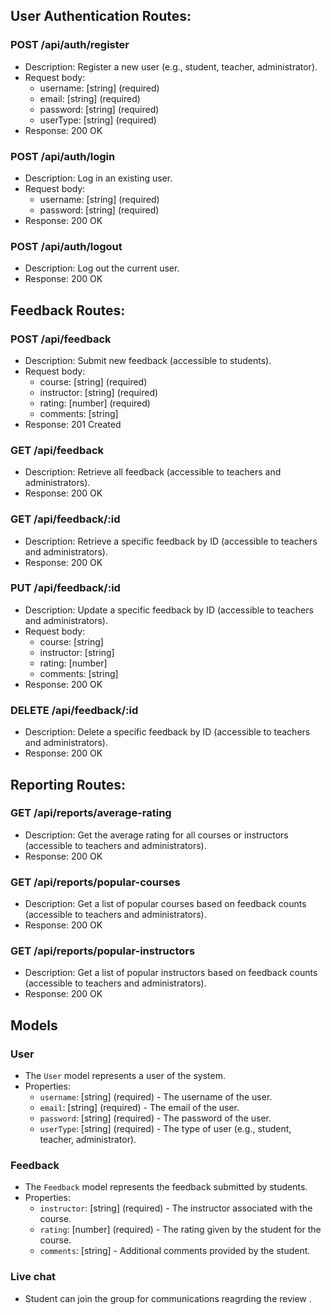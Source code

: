 ## User Authentication Routes:

### POST /api/auth/register

- Description: Register a new user (e.g., student, teacher, administrator).
- Request body:
  - username: [string] (required)
  - email:    [string] (required)
  - password: [string] (required)
  - userType: [string] (required)
- Response: 200 OK

### POST /api/auth/login

- Description: Log in an existing user.
- Request body:
  - username: [string] (required)
  - password: [string] (required)
- Response: 200 OK

### POST /api/auth/logout

- Description: Log out the current user.
- Response: 200 OK

## Feedback Routes:

### POST /api/feedback

- Description: Submit new feedback (accessible to students).
- Request body:
  - course: [string] (required)
  - instructor: [string] (required)
  - rating: [number] (required)
  - comments: [string]
- Response: 201 Created

### GET /api/feedback

- Description: Retrieve all feedback (accessible to teachers and administrators).
- Response: 200 OK

### GET /api/feedback/:id

- Description: Retrieve a specific feedback by ID (accessible to teachers and administrators).
- Response: 200 OK

### PUT /api/feedback/:id

- Description: Update a specific feedback by ID (accessible to teachers and administrators).
- Request body:
  - course: [string]
  - instructor: [string]
  - rating: [number]
  - comments: [string]
- Response: 200 OK

### DELETE /api/feedback/:id

- Description: Delete a specific feedback by ID (accessible to teachers and administrators).
- Response: 200 OK

## Reporting Routes:

### GET /api/reports/average-rating

- Description: Get the average rating for all courses or instructors (accessible to teachers and administrators).
- Response: 200 OK

### GET /api/reports/popular-courses

- Description: Get a list of popular courses based on feedback counts (accessible to teachers and administrators).
- Response: 200 OK

### GET /api/reports/popular-instructors

- Description: Get a list of popular instructors based on feedback counts (accessible to teachers and administrators).
- Response: 200 OK

## Models

### User

- The `User` model represents a user of the system.
- Properties:
  - `username`: [string] (required) - The username of the user.
  - `email`: [string] (required) - The email of the user.
  - `password`: [string] (required) - The password of the user.
  - `userType`: [string] (required) - The type of user (e.g., student, teacher, administrator).

### Feedback

- The `Feedback` model represents the feedback submitted by students.
- Properties:
  <!-- - `course`: [string] (required) - The course for which the feedback is submitted. -->
  - `instructor`: [string] (required) - The instructor associated with the course.
  - `rating`: [number] (required) - The rating given by the student for the course.
  - `comments`: [string] - Additional comments provided by the student.

### Live chat 
- Student can join the group for communications reagrding the review .
